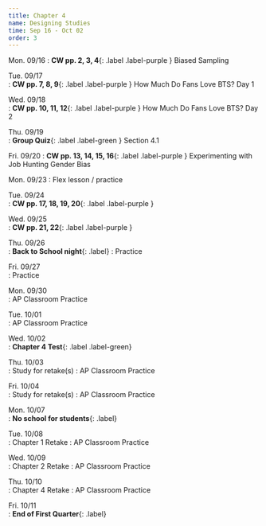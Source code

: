 ```yaml
---
title: Chapter 4
name: Designing Studies
time: Sep 16 - Oct 02
order: 3
---
```


Mon. 09/16
: **CW pp. 2, 3, 4**{: .label .label-purple } Biased Sampling

Tue. 09/17	
: **CW pp. 7, 8, 9**{: .label .label-purple } How Much Do Fans Love BTS? Day 1

Wed. 09/18	
: **CW pp. 10, 11, 12**{: .label .label-purple } How Much Do Fans Love BTS? Day 2

Thu. 09/19	
: **Group Quiz**{: .label .label-green } Section 4.1

Fri. 09/20
: **CW pp. 13, 14, 15, 16**{: .label .label-purple } Experimenting with Job Hunting Gender Bias
	
	
Mon. 09/23
: Flex lesson / practice

Tue. 09/24	
: **CW pp. 17, 18, 19, 20**{: .label .label-purple } 

Wed. 09/25	
: **CW pp. 21, 22**{: .label .label-purple } 

Thu. 09/26	
: **Back to School night**{: .label}
: Practice

Fri. 09/27	
: Practice
	
Mon. 09/30	
: AP Classroom Practice

Tue. 10/01	
: AP Classroom Practice

Wed. 10/02	
: **Chapter 4 Test**{: .label .label-green}

Thu. 10/03	
: Study for retake(s)
: AP Classroom Practice


Fri. 10/04	
: Study for retake(s)
: AP Classroom Practice

	
	
Mon. 10/07	
: **No school for students**{: .label}

Tue. 10/08	
: Chapter 1 Retake
: AP Classroom Practice


Wed. 10/09	
: Chapter 2 Retake
: AP Classroom Practice

Thu. 10/10	
: Chapter 4 Retake
: AP Classroom Practice

Fri. 10/11	
: **End of First Quarter**{: .label}
